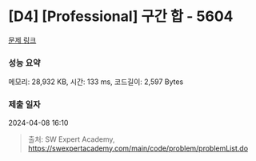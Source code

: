 # [D4] [Professional] 구간 합 - 5604 

[문제 링크](https://swexpertacademy.com/main/code/problem/problemDetail.do?contestProbId=AWXGGNB6cnEDFAUo) 

### 성능 요약

메모리: 28,932 KB, 시간: 133 ms, 코드길이: 2,597 Bytes

### 제출 일자

2024-04-08 16:10



> 출처: SW Expert Academy, https://swexpertacademy.com/main/code/problem/problemList.do